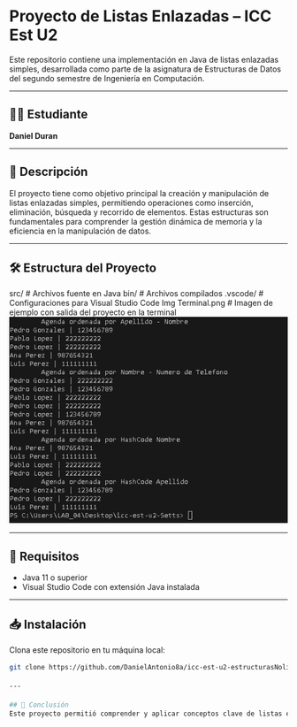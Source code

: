 # Proyecto de Listas Enlazadas – ICC Est U2

Este repositorio contiene una implementación en Java de listas enlazadas simples, desarrollada como parte de la asignatura de Estructuras de Datos del segundo semestre de Ingeniería en Computación.

---

## 👨‍💻 Estudiante
**Daniel Duran**

---

## 📘 Descripción

El proyecto tiene como objetivo principal la creación y manipulación de listas enlazadas simples, permitiendo operaciones como inserción, eliminación, búsqueda y recorrido de elementos. Estas estructuras son fundamentales para comprender la gestión dinámica de memoria y la eficiencia en la manipulación de datos.

---

## 🛠️ Estructura del Proyecto

src/ # Archivos fuente en Java
bin/ # Archivos compilados
.vscode/ # Configuraciones para Visual Studio Code
Img Terminal.png # Imagen de ejemplo con salida del proyecto en la terminal
![alt text](image.png)

---

## 🚀 Requisitos

- Java 11 o superior
- Visual Studio Code con extensión Java instalada

---

## 📥 Instalación

Clona este repositorio en tu máquina local:

```bash
git clone https://github.com/DanielAntonio8a/icc-est-u2-estructurasNolineales.git

---

## 🧾 Conclusión
Este proyecto permitió comprender y aplicar conceptos clave de listas enlazadas en Java, como la creación de nodos y la manipulación dinámica de memoria. Se reforzaron habilidades en programación orientada a objetos y se evidenció la utilidad de esta estructura para operaciones eficientes de inserción y eliminación. En general, fue una experiencia formativa para el desarrollo de soluciones estructuradas y escalables.